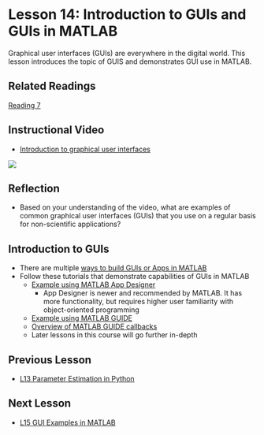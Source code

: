 # **Lesson 14: Introduction to GUIs and GUIs in MATLAB**
Graphical user interfaces (GUIs) are everywhere in the digital world. This lesson introduces the topic of GUIS and demonstrates GUI use in MATLAB.

## **Related Readings**
[Reading 7](https://github.com/ashleefv/ApplNumComp/blob/master/RecommendedReading.md#reading-7)

## **Instructional Video**
 * [Introduction to graphical user interfaces](https://www.youtube.com/watch?v=XIGSJshYb90&feature=emb_title&ab_channel=CrashCourse)
 
[![](http://img.youtube.com/vi/XIGSJshYb90/0.jpg)](http://www.youtube.com/watch?v=XIGSJshYb90 "")

## **Reflection**
* Based on your understanding of the video, what are examples of common graphical user interfaces (GUIs) that you use on a regular basis for non-scientific applications?

## **Introduction to GUIs**
* There are multiple [ways to build GUIs or Apps in MATLAB](https://www.mathworks.com/help/matlab/creating_guis/ways-to-build-matlab-guis.html)
* Follow these tutorials that demonstrate capabilities of GUIs in MATLAB
  * [Example using MATLAB App Designer](https://www.mathworks.com/help/matlab/creating_guis/create-a-simple-app-or-gui-using-app-designer.html)
    * App Designer is newer and recommended by MATLAB. It has more functionality, but requires higher user familiarity with object-oriented programming
  * [Example using MATLAB GUIDE](https://www.mathworks.com/help/matlab/creating_guis/about-the-simple-guide-gui-example.html)
  * [Overview of MATLAB GUIDE callbacks](https://www.mathworks.com/help/matlab/creating_guis/add-code-for-components-in-callbacks.html)
  * Later lessons in this course will go further in-depth

## **Previous Lesson**
 * [L13 Parameter Estimation in Python](/L13%20Parameter%20Estimation%20in%20Python.md)

## **Next Lesson**
 * [L15 GUI Examples in MATLAB](/L15%20MATLAB%20and%20GUIDE.md)
